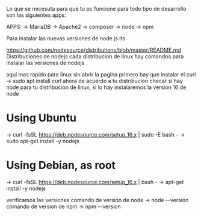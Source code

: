Lo que se necesuta para que tu pc funcione para todo tipo de desarrollo son las siguientes apps:


APPS:
-> MariaDB
-> Apache2
-> composer
-> node
-> npm


Para instalar las nuevas versiones de node js lts

<!-- Pagina que explica para instalarlo en todos los SO -->
<!-- https://kinsta.com/es/blog/como-instalar-node-js/ -->

https://github.com/nodesource/distributions/blob/master/README.md
Distribuciones de nodejs
cada distribucion de linux hay comandos para instalar las versiones de nodejs

aqui mas rapido para linux sin abrir la pagina
primero hay que instalar el curl
 -> sudo apt install curl
ahora de acuerdo a tu distribucion checar si hay node para tu distribucion de linux, si lo hay instalaremos la version 16 de node

# Using Ubuntu
-> curl -fsSL https://deb.nodesource.com/setup_16.x | sudo -E bash -
-> sudo apt-get install -y nodejs

# Using Debian, as root
-> curl -fsSL https://deb.nodesource.com/setup_16.x | bash -
-> apt-get install -y nodejs

verificamos las versiones
comando de version de node -> node --version
comando de version de npm -> npm --version